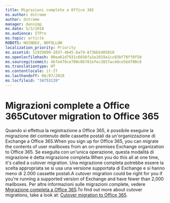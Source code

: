 ```yaml
---
title: Migrazioni complete a Office 365
ms.author: dstrome
author: dstrome
manager: dansimp
ms.date: 5/3/2018
ms.audience: ITPro
ms.topic: article
ROBOTS: NOINDEX, NOFOLLOW
localization_priority: Priority
ms.assetid: 11929899-2837-4b45-ba79-873bb5485810
ms.openlocfilehash: 00ea61d7931c6016fa1e1019a1cc83bf78ff8f58
ms.sourcegitcommit: 4b7e478ce700c0b781efec3857ac4dce5bdf00c6
ms.translationtype: HT
ms.contentlocale: it-IT
ms.lasthandoff: 06/07/2019
ms.locfileid: "34753139"
---
```

# <a name="cutover-migrations-to-office-365"></a><span data-ttu-id="c2058-102">Migrazioni complete a Office 365</span><span class="sxs-lookup"><span data-stu-id="c2058-102">Cutover migration to Office 365</span></span>

<span data-ttu-id="c2058-103">Quando si effettua la registrazione a Office 365, è possibile eseguire la migrazione del contenuto delle cassette postali da un'organizzazione di Exchange a Office 365.</span><span class="sxs-lookup"><span data-stu-id="c2058-103">When you sign up for Office 365, you can migrate the contents of user mailboxes from an on-premises Exchange organization to Office 365.</span></span> <span data-ttu-id="c2058-104">Se eseguita con un'unica operazione, questa modalità di migrazione è detta migrazione completa.</span><span class="sxs-lookup"><span data-stu-id="c2058-104">When you do this all at one time, it's called a cutover migration.</span></span> <span data-ttu-id="c2058-105">Una migrazione completa potrebbe essere la scelta appropriata se si usa una versione supportata di Exchange e si hanno meno di 2.000 cassette postali.</span><span class="sxs-lookup"><span data-stu-id="c2058-105">A cutover migration could be right for you if you're running a supported version of Exchange and have fewer than 2,000 mailboxes.</span></span> <span data-ttu-id="c2058-106">Per altre informazioni sulle migrazioni complete, vedere [Migrazione completa a Office 365](https://support.office.com/article/9496e93c-1e59-41a8-9bb3-6e8df0cd81b4.aspx).</span><span class="sxs-lookup"><span data-stu-id="c2058-106">To find out more about cutover migrations, take a look at: [Cutover migration to Office 365](https://support.office.com/article/9496e93c-1e59-41a8-9bb3-6e8df0cd81b4.aspx).</span></span>
  

